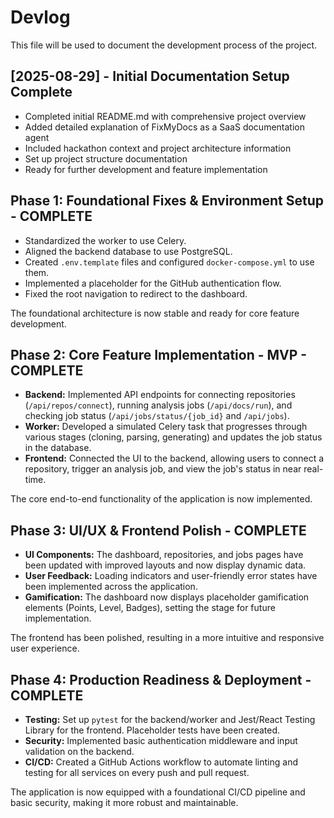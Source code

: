 # Devlog

This file will be used to document the development process of the project.

## [2025-08-29] - Initial Documentation Setup Complete

- Completed initial README.md with comprehensive project overview
- Added detailed explanation of FixMyDocs as a SaaS documentation agent
- Included hackathon context and project architecture information
- Set up project structure documentation
- Ready for further development and feature implementation
## Phase 1: Foundational Fixes & Environment Setup - COMPLETE

- Standardized the worker to use Celery.
- Aligned the backend database to use PostgreSQL.
- Created `.env.template` files and configured `docker-compose.yml` to use them.
- Implemented a placeholder for the GitHub authentication flow.
- Fixed the root navigation to redirect to the dashboard.

The foundational architecture is now stable and ready for core feature development.
## Phase 2: Core Feature Implementation - MVP - COMPLETE

- **Backend:** Implemented API endpoints for connecting repositories (`/api/repos/connect`), running analysis jobs (`/api/docs/run`), and checking job status (`/api/jobs/status/{job_id}` and `/api/jobs`).
- **Worker:** Developed a simulated Celery task that progresses through various stages (cloning, parsing, generating) and updates the job status in the database.
- **Frontend:** Connected the UI to the backend, allowing users to connect a repository, trigger an analysis job, and view the job's status in near real-time.

The core end-to-end functionality of the application is now implemented.
## Phase 3: UI/UX & Frontend Polish - COMPLETE

- **UI Components:** The dashboard, repositories, and jobs pages have been updated with improved layouts and now display dynamic data.
- **User Feedback:** Loading indicators and user-friendly error states have been implemented across the application.
- **Gamification:** The dashboard now displays placeholder gamification elements (Points, Level, Badges), setting the stage for future implementation.

The frontend has been polished, resulting in a more intuitive and responsive user experience.
## Phase 4: Production Readiness & Deployment - COMPLETE

- **Testing:** Set up `pytest` for the backend/worker and Jest/React Testing Library for the frontend. Placeholder tests have been created.
- **Security:** Implemented basic authentication middleware and input validation on the backend.
- **CI/CD:** Created a GitHub Actions workflow to automate linting and testing for all services on every push and pull request.

The application is now equipped with a foundational CI/CD pipeline and basic security, making it more robust and maintainable.